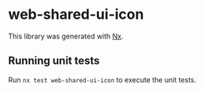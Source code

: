 # web-shared-ui-icon

This library was generated with [Nx](https://nx.dev).

## Running unit tests

Run `nx test web-shared-ui-icon` to execute the unit tests.

